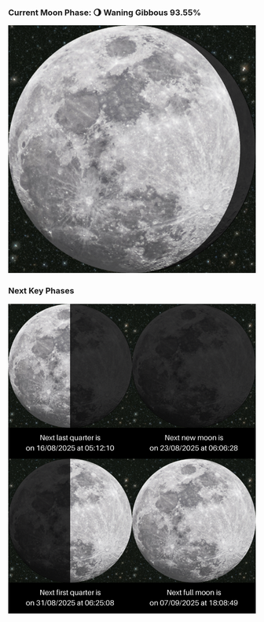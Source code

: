 ### Current Moon Phase: 🌖 Waning Gibbous 93.55%
![Moon Phase](moonphase.png)
### Next Key Phases
![Gallery](gallery.png)